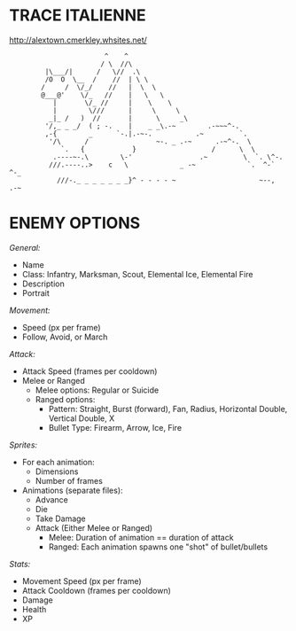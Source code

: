 # TRACE ITALIENNE
http://alextown.cmerkley.whsites.net/
```
                        ^    ^
                       / \  //\
         |\___/|      /   \//  .\
         /O  O  \__  /    //  | \ \
        /     /  \/_/    //   |  \  \
        @___@'    \/_   //    |   \   \ 
           |       \/_ //     |    \    \ 
           |        \///      |     \     \ 
          _|_ /   )  //       |      \     _\
         '/,_ _ _/  ( ; -.    |    _ _\.-~        .-~~~^-.
         ,-{        _      `-.|.-~-.           .~         `.
          '/\      /                 ~-. _ .-~      .-~^-.  \
             `.   {            }                   /      \  \
           .----~-.\        \-'                 .~         \  `. \^-.
          ///.----..>    c   \             _ -~             `.  ^-`   ^-_
            ///-._ _ _ _ _ _ _}^ - - - - ~                     ~--,   .-~
```

# ENEMY OPTIONS
*General:*
 - Name
 - Class: Infantry, Marksman, Scout, Elemental Ice, Elemental Fire
 - Description
 - Portrait

*Movement:*
 - Speed (px per frame)
 - Follow, Avoid, or March

*Attack:*
 - Attack Speed (frames per cooldown)
 - Melee or Ranged
   - Melee options: Regular or Suicide
   - Ranged options: 
     - Pattern: Straight, Burst (forward), Fan, Radius, Horizontal Double, Vertical Double, X
     - Bullet Type: Firearm, Arrow, Ice, Fire

 *Sprites:*
 - For each animation:
   - Dimensions
   - Number of frames
 - Animations (separate files): 
   - Advance
   - Die
   - Take Damage
   - Attack (Either Melee or Ranged)
     - Melee: Duration of animation == duration of attack
     - Ranged: Each animation spawns one "shot" of bullet/bullets

 *Stats:*
  - Movement Speed (px per frame)
  - Attack Cooldown (frames per cooldown)
  - Damage
  - Health
  - XP
